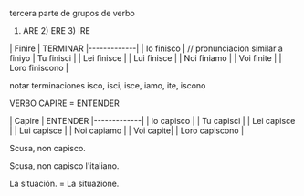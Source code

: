 tercera parte de grupos de verbo

1) ARE 2) ERE 3) IRE

|  Finire | TERMINAR
|-------------|
| Io finisco | // pronunciacion similar a finiyo
| Tu finisci |
| Lei finisce  | 
| Lui finisce  | 
| Noi finiamo | 
| Voi finite | 
| Loro finiscono | 

notar terminaciones isco, isci, isce, iamo, ite, iscono

VERBO CAPIRE = ENTENDER

|  Capire | ENTENDER
|-------------|
| Io capisco | 
| Tu capisci |
| Lei capisce  | 
| Lui capisce | 
| Noi capiamo | 
| Voi capite| 
| Loro capiscono | 

Scusa, non capisco.

Scusa, non capisco l'italiano.

La situación. = La situazione.